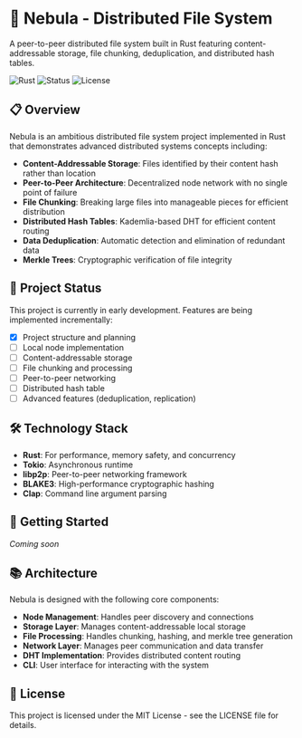 # 🌌 Nebula - Distributed File System

A peer-to-peer distributed file system built in Rust featuring content-addressable storage, file chunking, deduplication, and distributed hash tables.

![Rust](https://img.shields.io/badge/Rust-1.76+-orange.svg)
![Status](https://img.shields.io/badge/Status-In_Development-yellow.svg)
![License](https://img.shields.io/badge/License-MIT-blue.svg)

## 📋 Overview

Nebula is an ambitious distributed file system project implemented in Rust that demonstrates advanced distributed systems concepts including:

- **Content-Addressable Storage**: Files identified by their content hash rather than location
- **Peer-to-Peer Architecture**: Decentralized node network with no single point of failure
- **File Chunking**: Breaking large files into manageable pieces for efficient distribution
- **Distributed Hash Tables**: Kademlia-based DHT for efficient content routing
- **Data Deduplication**: Automatic detection and elimination of redundant data
- **Merkle Trees**: Cryptographic verification of file integrity

## 🚧 Project Status

This project is currently in early development. Features are being implemented incrementally:

- [x] Project structure and planning
- [ ] Local node implementation
- [ ] Content-addressable storage
- [ ] File chunking and processing
- [ ] Peer-to-peer networking
- [ ] Distributed hash table
- [ ] Advanced features (deduplication, replication)

## 🛠️ Technology Stack

- **Rust**: For performance, memory safety, and concurrency
- **Tokio**: Asynchronous runtime
- **libp2p**: Peer-to-peer networking framework
- **BLAKE3**: High-performance cryptographic hashing
- **Clap**: Command line argument parsing

## 🚀 Getting Started

_Coming soon_

## 📚 Architecture

Nebula is designed with the following core components:

- **Node Management**: Handles peer discovery and connections
- **Storage Layer**: Manages content-addressable local storage
- **File Processing**: Handles chunking, hashing, and merkle tree generation
- **Network Layer**: Manages peer communication and data transfer
- **DHT Implementation**: Provides distributed content routing
- **CLI**: User interface for interacting with the system

## 📄 License

This project is licensed under the MIT License - see the LICENSE file for details.